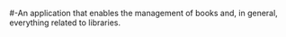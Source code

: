 #-An application that enables the management of books and, in general, everything related to libraries.
